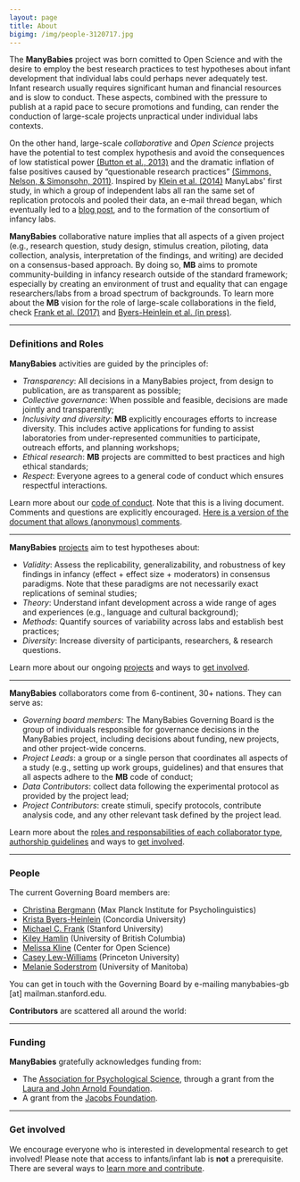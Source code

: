 ```yaml
---
layout: page
title: About
bigimg: /img/people-3120717.jpg
---
```


<!---
To do:
- update funding information?
- map (with governing board members)
  - psa uses flourish: https://public.flourish.studio/visualisation/1103427/
      free if data is public. Do we want that?
      manual update
  - address and latitude/long being recovered automatically with google sheets (geom add-on)
  - make R version? tmap seems to be the way.

Information to come from registration/sign up:
- Number of collaborators and where they come from
- contributors MAP (data from registrations)
 --->

The **ManyBabies** project was born comitted to Open Science and with the desire to employ the best research practices to test hypotheses about infant development that individual labs could perhaps never adequately test. Infant research usually requires significant human and financial resources and is slow to conduct. These aspects, combined with the pressure to publish at a rapid pace to secure promotions and funding, can render the conduction of large-scale projects unpractical under individual labs contexts.

On the other hand, large-scale *collaborative* and *Open Science* projects have the potential to test complex hypothesis and avoid the consequences of low statistical power [(Button et al., 2013)](https://doi.org/10.1038/nrn3475) and the dramatic inflation of false positives caused by “questionable research practices” [(Simmons, Nelson, & Simonsohn, 2011)](https://doi.org/10.1177/0956797611417632). Inspired by [Klein et al. (2014)](http://dx.doi.org/10.1027/1864-9335/a000178) ManyLabs' first study, in which a group of independent labs all ran the same set of replication protocols and pooled their data, an e-mail thread began, which eventually led to a [blog post](https://babieslearninglanguage.blogspot.com/2015/12/the-manybabies-project.html), and to the formation of the consortium of infancy labs.

**ManyBabies** collaborative nature implies that all aspects of a given project (e.g., research question, study design, stimulus creation, piloting, data collection, analysis, interpretation of the findings, and writing) are decided on a consensus-based approach. By doing so, **MB** aims to promote community-building in infancy research outside of the standard framework; especially by creating an environment of trust and equality that can engage researchers/labs from a broad spectrum of backgrounds. To learn more about the **MB** vision for the role of large-scale collaborations in the field, check [Frank et al. (2017)](https://psyarxiv.com/27b43/) and [Byers-Heinlein et al. (in press)](https://psyarxiv.com/dmhk2/).

***

### Definitions and Roles

**ManyBabies** activities are guided by the principles of:
* *Transparency*: All decisions in a ManyBabies project, from design to publication, are as transparent as possible;
* *Collective governance*: When possible and feasible, decisions are made jointly and transparently;
* *Inclusivity and diversity*: **MB** explicitly encourages efforts to increase diversity. This includes active applications for funding to assist laboratories from under-represented communities to participate, outreach efforts, and planning workshops;
* *Ethical research*: **MB** projects are committed to best practices and high ethical standards;
* *Respect*: Everyone agrees to a general code of conduct which ensures respectful interactions.

Learn more about our [code of conduct](https://docs.google.com/document/d/1UYSevbWnBQwd_eaBe1oKkOBX-8sMsBfiPz2kwNp7Ttc/export?format=pdf).
Note that this is a living document. Comments and questions are explicitly encouraged. [Here is a version of the document that allows (anonymous) comments](https://docs.google.com/document/d/1UYSevbWnBQwd_eaBe1oKkOBX-8sMsBfiPz2kwNp7Ttc/edit).

***

**ManyBabies** [projects]({{site.baseurl}}/projects/) aim to test hypotheses about:
* *Validity*: Assess the replicability, generalizability, and robustness of key findings in infancy (effect + effect size + moderators) in consensus paradigms. Note that these paradigms are not necessarily exact replications of seminal studies;
* *Theory*: Understand infant development across a wide range of ages and experiences (e.g., language and cultural background);
* *Methods*: Quantify sources of variability across labs and establish best practices;
* *Diversity*: Increase diversity of participants, researchers, & research questions.

Learn more about our ongoing [projects]({{site.baseurl}}/projects/) and ways to [get involved]({{site.baseurl}}/get_involved/).

***

<!-- data from code of conduct -->
**ManyBabies** collaborators come from 6-continent, 30+ nations. They can serve as:
* *Governing board members*: The ManyBabies Governing Board is the group of individuals responsible for governance decisions in the ManyBabies project, including decisions about funding, new projects, and other project-wide concerns.
* *Project Leads*: a group or a single person that coordinates all aspects of a study (e.g., setting up work groups, guidelines) and that ensures that all aspects adhere to the **MB** code of conduct;
* *Data Contributors*: collect data following the experimental protocol as provided by the project lead;
* *Project Contributors*: create stimuli, specify protocols, contribute analysis code, and any other relevant task defined by the project lead.

Learn more about the [roles and responsabilities of each collaborator type](https://docs.google.com/document/d/1UYSevbWnBQwd_eaBe1oKkOBX-8sMsBfiPz2kwNp7Ttc/export?format=pdf), [authorship guidelines]({{site.baseurl}}/authorship/) and ways to [get involved]({{site.baseurl}}/get_involved/).

***

### People

The current Governing Board members are:
+ [Christina Bergmann](https://www.mpi.nl/people/bergmann-christina) (Max Planck Institute for Psycholinguistics)
+ [Krista Byers-Heinlein](https://www.concordia.ca/artsci/psychology/faculty.html?fpid=krista-byers-heinlein) (Concordia University)
+ [Michael C. Frank](https://web.stanford.edu/~mcfrank/) (Stanford University)
+ [Kiley Hamlin](https://psych.ubc.ca/profile/kiley-hamlin/) (University of British Columbia)
+ [Melissa Kline](https://osf.io/d5mks/) (Center for Open Science)
+ [Casey Lew-Williams](https://psych.princeton.edu/person/casey-lew-williams) (Princeton University)
+ [Melanie Soderstrom](https://home.cc.umanitoba.ca/~soderstr/) (University of Manitoba)

You can get in touch with the Governing Board by e-mailing manybabies-gb [at] mailman.stanford.edu.

**Contributors** are scattered all around the world:
<!-- from flourish -->
<div class="flourish-embed flourish-map" data-src="visualisation/2362473" data-url="https://flo.uri.sh/visualisation/2362473/embed"><script src="https://public.flourish.studio/resources/embed.js"></script></div>

***

### Funding

**ManyBabies** gratefully acknowledges funding from:
+ The [Association for Psychological Science](https://www.psychologicalscience.org), through a grant from the [Laura and John Arnold Foundation](http://www.laaf.org/ljaf).
+ A grant from the [Jacobs Foundation](https://jacobsfoundation.org).

***

### Get involved

We encourage everyone who is interested in developmental research to get involved! Please note that access to infants/infant lab is **not** a prerequisite. There are several ways to [learn more and contribute]({{site.baseurl}}/get_involved/).
